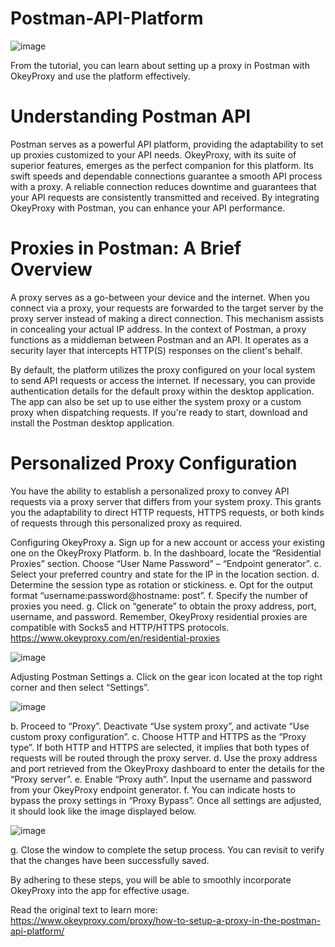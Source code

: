 # Postman-API-Platform

![image](https://github.com/OkeyProxyCom/Postman-API-Platform/assets/150340973/a971ea68-d502-43c0-8c35-45431b571574)

From the tutorial, you can learn about setting up a proxy in Postman with OkeyProxy and use the platform effectively.

# Understanding Postman API
Postman serves as a powerful API platform, providing the adaptability to set up proxies customized to your API needs. OkeyProxy, with its suite of superior features, emerges as the perfect companion for this platform. Its swift speeds and dependable connections guarantee a smooth API process with a proxy. A reliable connection reduces downtime and guarantees that your API requests are consistently transmitted and received. By integrating OkeyProxy with Postman, you can enhance your API performance.

# Proxies in Postman: A Brief Overview
A proxy serves as a go-between your device and the internet. When you connect via a proxy, your requests are forwarded to the target server by the proxy server instead of making a direct connection. This mechanism assists in concealing your actual IP address. In the context of Postman, a proxy functions as a middleman between Postman and an API. It operates as a security layer that intercepts HTTP(S) responses on the client's behalf.

By default, the platform utilizes the proxy configured on your local system to send API requests or access the internet. If necessary, you can provide authentication details for the default proxy within the desktop application. The app can also be set up to use either the system proxy or a custom proxy when dispatching requests. If you're ready to start, download and install the Postman desktop application.

# Personalized Proxy Configuration
You have the ability to establish a personalized proxy to convey API requests via a proxy server that differs from your system proxy. This grants you the adaptability to direct HTTP requests, HTTPS requests, or both kinds of requests through this personalized proxy as required.

Configuring OkeyProxy
a. Sign up for a new account or access your existing one on the OkeyProxy Platform.
b. In the dashboard, locate the “Residential Proxies” section. Choose “User Name Password” – “Endpoint generator”.
c. Select your preferred country and state for the IP in the location section.
d. Determine the session type as rotation or stickiness.
e. Opt for the output format “username:password@hostname: post”.
f. Specify the number of proxies you need.
g. Click on “generate” to obtain the proxy address, port, username, and password.
Remember, OkeyProxy residential proxies are compatible with Socks5 and HTTP/HTTPS protocols.
https://www.okeyproxy.com/en/residential-proxies

![image](https://github.com/OkeyProxyCom/Postman-API-Platform/assets/150340973/98675b68-7b78-40c8-888f-5ed99539df1e)

Adjusting Postman Settings
a. Click on the gear icon located at the top right corner and then select “Settings”.

![image](https://github.com/OkeyProxyCom/Postman-API-Platform/assets/150340973/b3331b17-27e7-4080-bbaa-c8761b63960b)

b. Proceed to “Proxy”. Deactivate “Use system proxy”, and activate “Use custom proxy configuration”.
c. Choose HTTP and HTTPS as the “Proxy type”. If both HTTP and HTTPS are selected, it implies that both types of requests will be routed through the proxy server.
d. Use the proxy address and port retrieved from the OkeyProxy dashboard to enter the details for the “Proxy server”.
e. Enable “Proxy auth”. Input the username and password from your OkeyProxy endpoint generator.
f. You can indicate hosts to bypass the proxy settings in “Proxy Bypass”. Once all settings are adjusted, it should look like the image displayed below.

![image](https://github.com/OkeyProxyCom/Postman-API-Platform/assets/150340973/f0dd3388-b8ee-4d7e-9271-f0ed94a4390d)

g. Close the window to complete the setup process. You can revisit to verify that the changes have been successfully saved.

By adhering to these steps, you will be able to smoothly incorporate OkeyProxy into the app for effective usage.

Read the original text to learn more: https://www.okeyproxy.com/proxy/how-to-setup-a-proxy-in-the-postman-api-platform/


